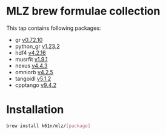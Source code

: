 # MLZ brew formulae collection
This tap contains following packages:
 - gr [v0.72.10](https://gr-framework.org)
 - python_gr [v1.23.2](https://gr-framework.org)
 - hdf4 [v4.2.16](https://www.hdfgroup.org/solutions/hdf4)
 - musrfit [v1.9.1](http://lmu.web.psi.ch/musrfit/user/html/index.html)
 - nexus [v4.4.3](https://github.com/nexusformat/code)
 - omniorb [v4.2.5](https://sourceforge.net/projects/omniorb)
 - tangoidl [v5.1.2](https://www.tango-controls.org)
 - cpptango [v9.4.2](https://www.tango-controls.org)

# Installation
```bash
brew install k61n/mlz/[package]
```
